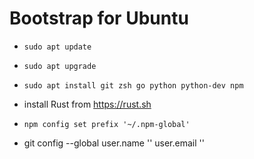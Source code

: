 Bootstrap for Ubuntu
====================

* `sudo apt update`
* `sudo apt upgrade`
* `sudo apt install git zsh go python python-dev npm`
* install Rust from https://rust.sh
* `npm config set prefix '~/.npm-global'`

* git config --global user.name '' user.email ''
